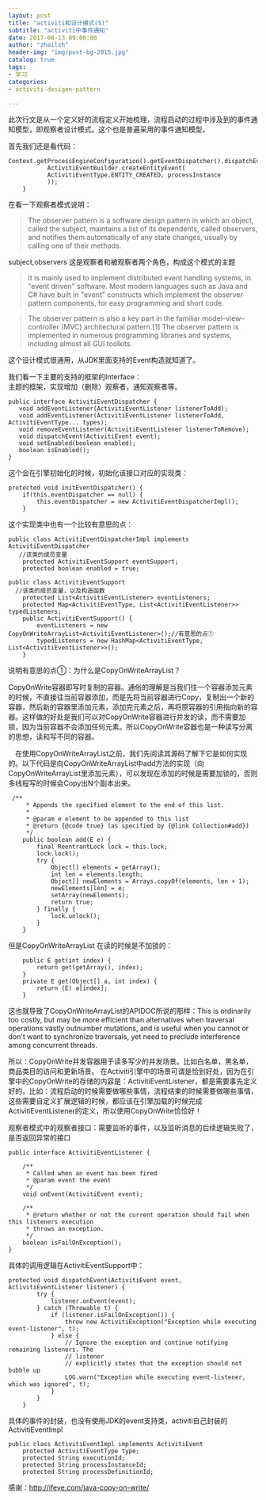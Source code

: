 ```yaml
---    
layout: post  
title: "activiti和设计模式(5)"  
subtitle: "activiti中事件通知"  
date: 2017-08-13 09:00:00  
author: "zhailzh"  
header-img: "img/post-bg-2015.jpg"  
catalog: true  
tags:  
- 学习  
categories:  
- activiti-desigen-pattern  

---    
```


此次行文是从一个定义好的流程定义开始梳理，流程启动的过程中涉及到的事件通知模型，即观察者设计模式。这个也是普遍采用的事件通知模型。  

<!--more-->

首先我们还是看代码：      

```
Context.getProcessEngineConfiguration().getEventDispatcher().dispatchEvent(
           ActivitiEventBuilder.createEntityEvent(
           ActivitiEventType.ENTITY_CREATED, processInstance
           ));
    }
```
在看一下观察者模式说明：      
> The observer pattern is a software design pattern in which an object, called the subject, maintains a list of its dependents, called observers, and notifies them automatically of any state changes, usually by calling one of their methods.

subject,observers 这是观察者和被观察者两个角色，构成这个模式的主题

> It is mainly used to implement distributed event handling systems, in "event driven" software. Most modern languages such as Java and C# have built in "event" constructs which implement the observer pattern components, for easy programming and short code.

> The observer pattern is also a key part in the familiar model–view–controller (MVC) architectural pattern.[1] The observer pattern is implemented in numerous programming libraries and systems, including almost all GUI toolkits.

这个设计模式很通用，从JDK里面支持的Event构造就知道了。     


我们看一下主要的支持的框架的Interface：    
主题的框架，实现增加（删除）观察者，通知观察者等。     

```
public interface ActivitiEventDispatcher {
   void addEventListener(ActivitiEventListener listenerToAdd);
   void addEventListener(ActivitiEventListener listenerToAdd, ActivitiEventType... types);
   void removeEventListener(ActivitiEventListener listenerToRemove);
   void dispatchEvent(ActivitiEvent event);
   void setEnabled(boolean enabled);
   boolean isEnabled();
}
```
这个会在引擎初始化的时候，初始化该接口对应的实现类：

```
protected void initEventDispatcher() {
  	if(this.eventDispatcher == null) {
  		this.eventDispatcher = new ActivitiEventDispatcherImpl();
  	}
```
这个实现类中也有一个比较有意思的点：

```
public class ActivitiEventDispatcherImpl implements ActivitiEventDispatcher
   //该类的成员变量
	protected ActivitiEventSupport eventSupport;
	protected boolean enabled = true;

public class ActivitiEventSupport
  //该类的成员变量，以及构造函数
	protected List<ActivitiEventListener> eventListeners;
	protected Map<ActivitiEventType, List<ActivitiEventListener>> typedListeners;
	public ActivitiEventSupport() {
		eventListeners = new CopyOnWriteArrayList<ActivitiEventListener>();//有意思的点①
		typedListeners = new HashMap<ActivitiEventType, List<ActivitiEventListener>>();
	}
```

说明有意思的点①：为什么是CopyOnWriteArrayList？        

CopyOnWrite容器即写时复制的容器。通俗的理解是当我们往一个容器添加元素的时候，不直接往当前容器添加，而是先将当前容器进行Copy，复制出一个新的容器，然后新的容器里添加元素，添加完元素之后，再将原容器的引用指向新的容器。这样做的好处是我们可以对CopyOnWrite容器进行并发的读，而不需要加锁，因为当前容器不会添加任何元素。所以CopyOnWrite容器也是一种读写分离的思想，读和写不同的容器。     

　在使用CopyOnWriteArrayList之前，我们先阅读其源码了解下它是如何实现的。以下代码是向CopyOnWriteArrayList中add方法的实现（向CopyOnWriteArrayList里添加元素），可以发现在添加的时候是需要加锁的，否则多线程写的时候会Copy出N个副本出来。
　
　
```
 /**
     * Appends the specified element to the end of this list.
     *
     * @param e element to be appended to this list
     * @return {@code true} (as specified by {@link Collection#add})
     */
    public boolean add(E e) {
        final ReentrantLock lock = this.lock;
        lock.lock();
        try {
            Object[] elements = getArray();
            int len = elements.length;
            Object[] newElements = Arrays.copyOf(elements, len + 1);
            newElements[len] = e;
            setArray(newElements);
            return true;
        } finally {
            lock.unlock();
        }
    }
```
但是CopyOnWriteArrayList 在读的时候是不加锁的：          

```
    public E get(int index) {
        return get(getArray(), index);
    }
    private E get(Object[] a, int index) {
        return (E) a[index];
    }
```
这也就导致了CopyOnWriteArrayList的APIDOC所说的那样：This is ordinarily too costly, but may be more efficient than alternatives when traversal operations vastly outnumber mutations, and is useful when you cannot or don't want to synchronize traversals, yet need to preclude interference among concurrent threads.

所以：CopyOnWrite并发容器用于读多写少的并发场景。比如白名单，黑名单，商品类目的访问和更新场景。
在Activiti引擎中的场景可谓是恰到好处，因为在引擎中的CopyOnWrite的存储的内容是：ActivitiEventListener，都是需要事先定义好的，比如：流程启动的时候需要做哪些事情，流程结束的时候需要做哪些事情，这些需要自定义扩展逻辑的时候，都应该在引擎加载的时候完成ActivitiEventListener的定义，所以使用CopyOnWrite恰恰好！

观察者模式中的观察者接口：需要监听的事件，以及监听消息的后续逻辑失败了，是否返回异常的接口

```
public interface ActivitiEventListener {

	/**
	 * Called when an event has been fired
	 * @param event the event
	 */
	void onEvent(ActivitiEvent event);

	/**
	 * @return whether or not the current operation should fail when this listeners execution
	 * throws an exception.
	 */
	boolean isFailOnException();
}
```
具体的调用逻辑在ActivitiEventSupport中：     

```
protected void dispatchEvent(ActivitiEvent event, ActivitiEventListener listener) {
		try {
			listener.onEvent(event);
		} catch (Throwable t) {
			if (listener.isFailOnException()) {
				throw new ActivitiException("Exception while executing event-listener", t);
			} else {
				// Ignore the exception and continue notifying remaining listeners. The
				// listener
				// explicitly states that the exception should not bubble up
				LOG.warn("Exception while executing event-listener, which was ignored", t);
			}
		}
	}
```

具体的事件的封装，也没有使用JDK的event支持类，activiti自己封装的ActivitiEventImpl

```
public class ActivitiEventImpl implements ActivitiEvent
	protected ActivitiEventType type;
	protected String executionId;
	protected String processInstanceId;
	protected String processDefinitionId;
```

感谢：http://ifeve.com/java-copy-on-write/

